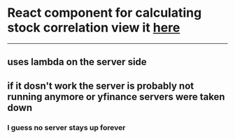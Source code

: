 # React component for calculating stock correlation view it [here](https://correlation.paulfears.repl.co/)
--------------------------------------------------------
## uses lambda on the server side
## if it dosn't work the server is probably not running anymore or yfinance servers were taken down
### I guess no server stays up forever
